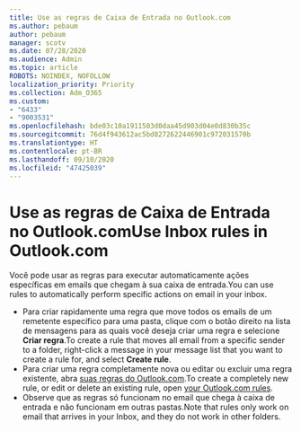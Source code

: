 ```yaml
---
title: Use as regras de Caixa de Entrada no Outlook.com
ms.author: pebaum
author: pebaum
manager: scotv
ms.date: 07/28/2020
ms.audience: Admin
ms.topic: article
ROBOTS: NOINDEX, NOFOLLOW
localization_priority: Priority
ms.collection: Adm_O365
ms.custom:
- "6433"
- "9003531"
ms.openlocfilehash: bde03c10a1911503d0daa45d903d04e0d830b35c
ms.sourcegitcommit: 76d4f943612ac5bd8272622446901c972031570b
ms.translationtype: HT
ms.contentlocale: pt-BR
ms.lasthandoff: 09/10/2020
ms.locfileid: "47425039"
---
```

# <a name="use-inbox-rules-in-outlookcom"></a><span data-ttu-id="ec11c-102">Use as regras de Caixa de Entrada no Outlook.com</span><span class="sxs-lookup"><span data-stu-id="ec11c-102">Use Inbox rules in Outlook.com</span></span>

<span data-ttu-id="ec11c-103">Você pode usar as regras para executar automaticamente ações específicas em emails que chegam à sua caixa de entrada.</span><span class="sxs-lookup"><span data-stu-id="ec11c-103">You can use rules to automatically perform specific actions on email in your inbox.</span></span>

- <span data-ttu-id="ec11c-104">Para criar rapidamente uma regra que move todos os emails de um remetente específico para uma pasta, clique com o botão direito na lista de mensagens para as quais você deseja criar uma regra e selecione **Criar regra**.</span><span class="sxs-lookup"><span data-stu-id="ec11c-104">To create a rule that moves all email from a specific sender to a folder, right-click a message in your message list that you want to create a rule for, and select  **Create rule**.</span></span>
- <span data-ttu-id="ec11c-105">Para criar uma regra completamente nova ou editar ou excluir uma regra existente, abra [suas regras do Outlook.com](https://go.microsoft.com/fwlink/?linkid=2118142).</span><span class="sxs-lookup"><span data-stu-id="ec11c-105">To create a completely new rule, or edit or delete an existing rule, open [your Outlook.com rules](https://go.microsoft.com/fwlink/?linkid=2118142).</span></span>
- <span data-ttu-id="ec11c-106">Observe que as regras só funcionam no email que chega à caixa de entrada e não funcionam em outras pastas.</span><span class="sxs-lookup"><span data-stu-id="ec11c-106">Note that rules only work on email that arrives in your Inbox, and they do not work in other folders.</span></span>
